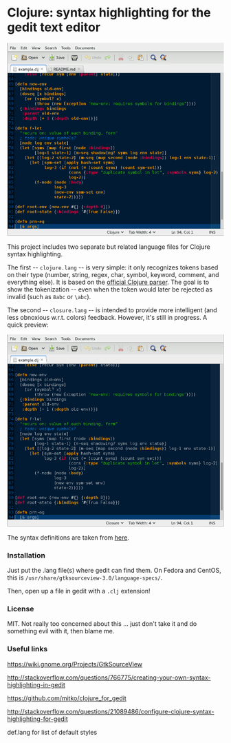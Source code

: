 # Clojure: syntax highlighting for the gedit text editor

![clojure](clojure.png)

This project includes two separate but related language files for
Clojure syntax highlighting.

The first -- `clojure.lang` -- is very simple: it only recognizes tokens
based on their type (number, string, regex, char, symbol, keyword, comment,
and everything else).  It is based on the 
[official Clojure parser](https://github.com/clojure/clojure/blob/master/src/jvm/clojure/lang/LispReader.java).
The goal is to show the tokenization -- even when the token would later be
rejected as invalid (such as `8abc` or `\abc`).

The second -- `closure.lang` -- is intended to provide more intelligent
(and less obnoxious w.r.t. colors) feedback.  However, it's still in progress.
A quick preview:

![closure](closure.png)


The syntax definitions are taken from [here](https://github.com/mattfenwick/clolint-js).


### Installation

Just put the .lang file(s) where gedit can find them.
On Fedora and CentOS, this is `/usr/share/gtksourceview-3.0/language-specs/`.

Then, open up a file in gedit with a `.clj` extension!


### License

MIT.  Not really too concerned about this ... just don't take it and
do something evil with it, then blame me.


### Useful links

https://wiki.gnome.org/Projects/GtkSourceView

http://stackoverflow.com/questions/766775/creating-your-own-syntax-highlighting-in-gedit

https://github.com/mitko/clojure_for_gedit

http://stackoverflow.com/questions/21089486/configure-clojure-syntax-highlighting-for-gedit

def.lang for list of default styles

